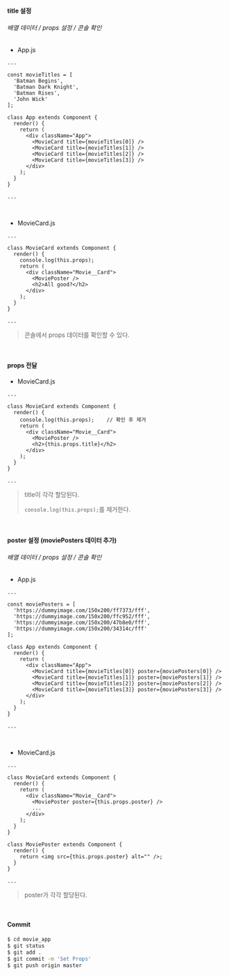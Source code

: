 #### title 설정

###### 배열 데이터 / props 설정 / 콘솔 확인

- App.js

```react
...

const movieTitles = [
  'Batman Begins',
  'Batman Dark Knight',
  'Batman Rises',
  'John Wick'
];

class App extends Component {
  render() {
    return (
      <div className="App">
        <MovieCard title={movieTitles[0]} />
        <MovieCard title={movieTitles[1]} />
        <MovieCard title={movieTitles[2]} />
        <MovieCard title={movieTitles[3]} />
      </div>
    );
  }
}

...
```

<br>

- MovieCard.js

```react
...

class MovieCard extends Component {
  render() {
    console.log(this.props);
    return (
      <div className="Movie__Card">
        <MoviePoster />
        <h2>All good?</h2>
      </div>
    );
  }
}

...
```

> 콘솔에서 props 데이터를 확인할 수 있다.
>

<br>

#### props 전달

- MovieCard.js

```react
...

class MovieCard extends Component {
  render() {
    console.log(this.props);	// 확인 후 제거
    return (
      <div className="Movie__Card">
        <MoviePoster />
        <h2>{this.props.title}</h2>
      </div>
    );
  }
}

...
```

> title이 각각 할당된다.
>
> `console.log(this.props);`를 제거한다.

<br>

#### poster 설정 (moviePosters 데이터 추가)

###### 배열 데이터 / props 설정 / 콘솔 확인

- App.js

```react
...

const moviePosters = [
  'https://dummyimage.com/150x200/ff7373/fff',
  'https://dummyimage.com/150x200/ffc952/fff',
  'https://dummyimage.com/150x200/47b8e0/fff',
  'https://dummyimage.com/150x200/34314c/fff'
];

class App extends Component {
  render() {
    return (
      <div className="App">
        <MovieCard title={movieTitles[0]} poster={moviePosters[0]} />
        <MovieCard title={movieTitles[1]} poster={moviePosters[1]} />
        <MovieCard title={movieTitles[2]} poster={moviePosters[2]} />
        <MovieCard title={movieTitles[3]} poster={moviePosters[3]} />
      </div>
    );
  }
}

...
```

<br>

- MovieCard.js

```react
...

class MovieCard extends Component {
  render() {
    return (
      <div className="Movie__Card">
        <MoviePoster poster={this.props.poster} />
        ...
      </div>
    );
  }
}

class MoviePoster extends Component {
  render() {
    return <img src={this.props.poster} alt="" />;
  }
}

...
```

> poster가 각각 할당된다.

<br>

#### Commit

```bash
$ cd movie_app
$ git status
$ git add .
$ git commit -m 'Set Props'
$ git push origin master
```

<br>

<br>